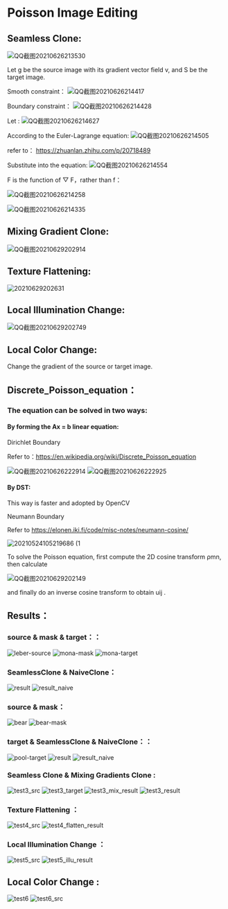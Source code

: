 Poisson Image Editing
=====
## Seamless Clone:
![QQ截图20210626213530](https://user-images.githubusercontent.com/81803879/123514618-76cdce80-d6c6-11eb-8cee-6a47a9fbfd93.png)

Let g be the source image with its gradient vector field v, and S be the target image.

Smooth constraint：
![QQ截图20210626214417](https://user-images.githubusercontent.com/81803879/123514894-b6e18100-d6c7-11eb-92cd-15e083e83dbc.png)


Boundary constraint：
![QQ截图20210626214428](https://user-images.githubusercontent.com/81803879/123514898-bba63500-d6c7-11eb-8d5c-974ef51c30f1.png)

Let : ![QQ截图20210626214627](https://user-images.githubusercontent.com/81803879/123514943-0031d080-d6c8-11eb-8c15-eb6f4f8f5ce5.png)

According to the Euler-Lagrange equation:
![QQ截图20210626214505](https://user-images.githubusercontent.com/81803879/123514907-ca8ce780-d6c7-11eb-9c2a-7afc008b3711.png)

refer to：
https://zhuanlan.zhihu.com/p/20718489

Substitute into the equation:
![QQ截图20210626214554](https://user-images.githubusercontent.com/81803879/123514929-e85a4c80-d6c7-11eb-92c8-21fde07f939e.png)

F is the function of ▽ F，rather than f：

![QQ截图20210626214258](https://user-images.githubusercontent.com/81803879/123514855-80a40180-d6c7-11eb-9bc0-1b87843fe5b9.png)

![QQ截图20210626214335](https://user-images.githubusercontent.com/81803879/123514871-944f6800-d6c7-11eb-9e6d-45cf05701c09.png)

## Mixing Gradient Clone:

![QQ截图20210629202914](https://user-images.githubusercontent.com/81803879/123797376-b12eaa00-d918-11eb-8fda-fbb624627344.png)

## Texture Flattening:

![20210629202631](https://user-images.githubusercontent.com/81803879/123797019-585f1180-d918-11eb-92a2-4bf8488842cf.png)

## Local Illumination Change:

![QQ截图20210629202749](https://user-images.githubusercontent.com/81803879/123797157-7b89c100-d918-11eb-9112-b7458f6c784b.png)

## Local Color Change:

Change the gradient of the source or target image.



## Discrete_Poisson_equation：

### The equation can be solved in two ways: 
#### By forming the Ax = b linear equation:

Dirichlet Boundary

Refer to：https://en.wikipedia.org/wiki/Discrete_Poisson_equation

![QQ截图20210626222914](https://user-images.githubusercontent.com/81803879/123516311-075bdd00-d6ce-11eb-9a1b-fc2fc738fec6.png)
![QQ截图20210626222925](https://user-images.githubusercontent.com/81803879/123516313-0925a080-d6ce-11eb-924f-6dbfa93b849a.png)

#### By DST:
This way is faster and adopted by OpenCV

Neumann Boundary

Refer to https://elonen.iki.fi/code/misc-notes/neumann-cosine/

![20210524105219686 (1](https://user-images.githubusercontent.com/81803879/123796723-fef6e280-d917-11eb-9af5-f113c762051f.png)

To solve the Poisson equation, first compute the 2D cosine transform ρmn, then calculate

![QQ截图20210629202149](https://user-images.githubusercontent.com/81803879/123796370-a6bfe080-d917-11eb-81aa-70fbbaa60f0a.png)

and finally do an inverse cosine transform to obtain uij .

## Results：

### source   &   mask   &   target：：

![leber-source](https://user-images.githubusercontent.com/81803879/123516484-d16b2880-d6ce-11eb-8a7f-523e03d6304e.jpg)
![mona-mask](https://user-images.githubusercontent.com/81803879/123516486-d4feaf80-d6ce-11eb-8c2a-ce65f436a251.jpg)
![mona-target](https://user-images.githubusercontent.com/81803879/123516490-dd56ea80-d6ce-11eb-8caf-9bf61de32264.jpg)

### SeamlessClone   &   NaiveClone：

![result](https://user-images.githubusercontent.com/81803879/123516406-82bd8e80-d6ce-11eb-9b85-970b5cbf8851.png)
![result_naive](https://user-images.githubusercontent.com/81803879/123516439-a7b20180-d6ce-11eb-93af-743a55d5c9b3.png)


### source   &   mask：

![bear](https://user-images.githubusercontent.com/81803879/123515127-d75e0b00-d6c8-11eb-8ec7-6749e2010e66.jpg)
![bear-mask](https://user-images.githubusercontent.com/81803879/123515132-d9c06500-d6c8-11eb-87a0-1ff33b926ac3.jpg)

### target   &   SeamlessClone   &   NaiveClone：：

![pool-target](https://user-images.githubusercontent.com/81803879/123516537-2f980b80-d6cf-11eb-86ba-230ddff16d40.jpg)
![result](https://user-images.githubusercontent.com/81803879/123516526-13946a00-d6cf-11eb-9884-5624824c9046.png)
![result_naive](https://user-images.githubusercontent.com/81803879/123516529-1727f100-d6cf-11eb-9cfd-c1825847a62a.png)

### Seamless Clone   &   Mixing Gradients Clone   :

![test3_src](https://user-images.githubusercontent.com/81803879/123795430-99562680-d916-11eb-87bf-8befbb705061.jpg)
![test3_target](https://user-images.githubusercontent.com/81803879/123795591-bf7bc680-d916-11eb-95a5-71b688361c99.jpg)
![test3_mix_result](https://user-images.githubusercontent.com/81803879/123795600-c1de2080-d916-11eb-9663-5af873535fa6.jpg)
![test3_result](https://user-images.githubusercontent.com/81803879/123795605-c3a7e400-d916-11eb-9d94-1444f1c0718d.jpg)

### Texture Flattening   ：

![test4_src](https://user-images.githubusercontent.com/81803879/123795840-049ff880-d917-11eb-96ab-301d7e24a459.jpg)
![test4_flatten_result](https://user-images.githubusercontent.com/81803879/123795795-f8b43680-d916-11eb-8e0f-57f2ea8d3e18.jpg)

### Local Illumination Change   ：

![test5_src](https://user-images.githubusercontent.com/81803879/123795938-24372100-d917-11eb-9724-f68e50254deb.jpg)
![test5_illu_result](https://user-images.githubusercontent.com/81803879/123795946-2600e480-d917-11eb-8428-4fa04f75d5c1.jpg)

## Local Color Change   :

![test6](https://user-images.githubusercontent.com/81803879/123799417-c86e9700-d91a-11eb-92a3-a4fa49920b13.png)
![test6_src](https://user-images.githubusercontent.com/81803879/123799430-cdcbe180-d91a-11eb-8791-e8f0662502d2.png)
